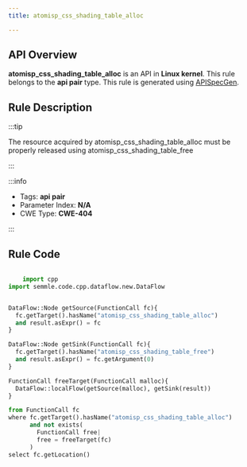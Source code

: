 ```yaml
---
title: atomisp_css_shading_table_alloc

---
```



## API Overview
**atomisp_css_shading_table_alloc** is an API in **Linux kernel**. This rule belongs to the **api pair** type. This rule is generated using [APISpecGen](../../tools/APISpecGen).
## Rule Description

:::tip

The resource acquired by atomisp_css_shading_table_alloc must be properly released using atomisp_css_shading_table_free

:::

:::info

- Tags: **api pair**
- Parameter Index: **N/A**
- CWE Type: **CWE-404**

:::

## Rule Code
```python

    import cpp
import semmle.code.cpp.dataflow.new.DataFlow


DataFlow::Node getSource(FunctionCall fc){
  fc.getTarget().hasName("atomisp_css_shading_table_alloc")
  and result.asExpr() = fc
}

DataFlow::Node getSink(FunctionCall fc){
  fc.getTarget().hasName("atomisp_css_shading_table_free")
  and result.asExpr() = fc.getArgument(0)
}

FunctionCall freeTarget(FunctionCall malloc){
  DataFlow::localFlow(getSource(malloc), getSink(result))
}

from FunctionCall fc
where fc.getTarget().hasName("atomisp_css_shading_table_alloc")
      and not exists(
        FunctionCall free| 
        free = freeTarget(fc)
      )
select fc.getLocation()

    
```